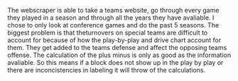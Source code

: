 The webscraper is able to take a teams website, go through every game they played in a season and through all the years they have avaliable. I chose to only look at conference games and do the past 5 seasons. The biggest problem is that theturnovers on special teams are difficult to account for because of how the play-by-play and drive chart account for them. They get added to the teams defense and affect the opposing teams offense. The calculation of the plus minus is only as good as the information avaliable. So this means if a block does not show up in the play by play or there are inconcistencies in labeling it will throw of the calculations. 
